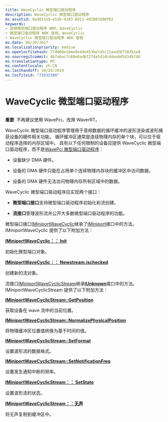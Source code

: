 ```yaml
---
title: WaveCyclic 微型端口驱动程序
description: WaveCyclic 微型端口驱动程序
ms.assetid: 8a4811e9-e52b-4183-8d11-482883500f82
keywords:
- 音频微型端口驱动程序 WDK，WaveCyclic
- 微型端口驱动程序 WDK 音频，WaveCyclic
- WaveCyclic 微型端口驱动程序 WDK 音频
ms.date: 04/20/2017
ms.localizationpriority: medium
ms.openlocfilehash: 77d080e104e9e4de453be7a5c11aed567383b1e8
ms.sourcegitcommit: 4b7a6ac7c68e6ad6f27da5d1dc4deabd5d34b748
ms.translationtype: MT
ms.contentlocale: zh-CN
ms.lasthandoff: 10/24/2019
ms.locfileid: "72832300"
---
```

# <a name="wavecyclic-miniport-driver"></a>WaveCyclic 微型端口驱动程序


## <span id="wavecyclic_miniport_driver"></span><span id="WAVECYCLIC_MINIPORT_DRIVER"></span>


**重要**  不再建议使用 WavePci，改用 WaverRT。

 

WaveCyclic 微型端口驱动程序管理用于音频数据的循环缓冲的波形渲染或波形捕获设备的硬件相关功能。 循环缓冲区通常是连续物理内存的单个块，可以位于驱动程序选择的内存区域中。 具有以下任何限制的设备应提供 WaveCyclic 微型端口驱动程序，而不是[WavePci 微型端口驱动程序](wavepci-miniport-driver.md)：

-   设备缺少 DMA 硬件。

-   设备的 DMA 硬件只能在占用单个连续物理内存块的缓冲区中访问数据。

-   设备的 DMA 硬件无法访问物理内存所有区域中的数据。

WaveCyclic 微型端口驱动程序应实现两个接口：

-   **微型端口接口**支持微型端口驱动程序初始化和流创建。

-   **流接口**管理波形流并公开大多数微型端口驱动程序的功能。

微型端口接口[IMiniportWaveCyclic](https://docs.microsoft.com/windows-hardware/drivers/ddi/portcls/nn-portcls-iminiportwavecyclic)继承了[IMiniport](https://docs.microsoft.com/windows-hardware/drivers/ddi/portcls/nn-portcls-iminiport)接口中的方法。 IMiniportWaveCyclic 提供了以下附加方法：

[**IMiniportWaveCyclic：： Init**](https://docs.microsoft.com/windows-hardware/drivers/ddi/portcls/nf-portcls-iminiportwavecyclic-init)

初始化微型端口对象。

[**IMiniportWaveCyclic：： Newstream.ischecked**](https://docs.microsoft.com/windows-hardware/drivers/ddi/portcls/nf-portcls-iminiportwavecyclic-newstream)

创建新的流对象。

流接口[IMiniportWaveCyclicStream](https://docs.microsoft.com/windows-hardware/drivers/ddi/portcls/nn-portcls-iminiportwavecyclicstream)继承[**IUnknown**](https://docs.microsoft.com/windows/desktop/api/unknwn/nn-unknwn-iunknown)接口中的方法。 IMiniportWaveCyclicStream 提供了以下附加方法：

[**IMiniportWaveCyclicStream::GetPosition**](https://docs.microsoft.com/windows-hardware/drivers/ddi/portcls/nf-portcls-iminiportwavecyclicstream-getposition)

获取设备在 wave 流中的当前位置。

[**IMiniportWaveCyclicStream::NormalizePhysicalPosition**](https://docs.microsoft.com/windows-hardware/drivers/ddi/portcls/nf-portcls-iminiportwavecyclicstream-normalizephysicalposition)

将物理缓冲区位置值转换为基于时间的值。

[**IMiniportWaveCyclicStream::SetFormat**](https://docs.microsoft.com/windows-hardware/drivers/ddi/portcls/nf-portcls-iminiportwavecyclicstream-setformat)

设置波形流的数据格式。

[**IMiniportWaveCyclicStream::SetNotificationFreq**](https://docs.microsoft.com/windows-hardware/drivers/ddi/portcls/nf-portcls-iminiportwavecyclicstream-setnotificationfreq)

设置发生通知中断的频率。

[**IMiniportWaveCyclicStream：： SetState**](https://docs.microsoft.com/windows-hardware/drivers/ddi/portcls/nf-portcls-iminiportwavecyclicstream-setstate)

设置波形流的状态。

[**IMiniportWaveCyclicStream：：无声**](https://docs.microsoft.com/windows-hardware/drivers/ddi/portcls/nf-portcls-iminiportwavecyclicstream-silence)

将无声复制到缓冲区中。
 

 




